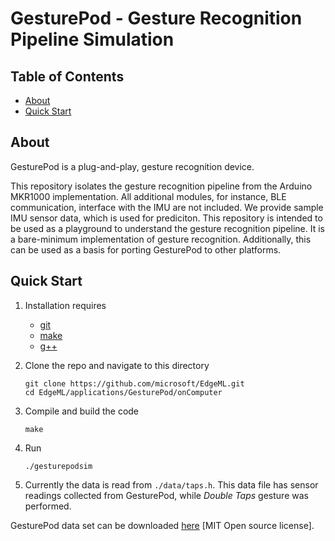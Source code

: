 GesturePod - Gesture Recognition Pipeline Simulation
=========================

## Table of Contents

- [About](#about)
- [Quick Start](#quick-start)

## About

GesturePod is a plug-and-play, gesture recognition device. 

This repository isolates the gesture recognition pipeline from the Arduino
MKR1000 implementation. All additional modules, for instance, BLE
communication, interface with the IMU are not included. We provide sample IMU
sensor data, which is used for prediciton. This repository is intended to be
used as a playground to understand the gesture recognition pipeline. It is a
bare-minimum implementation of gesture recognition. Additionally, this can be
used as a basis for porting GesturePod to other  platforms.

## Quick Start

1. Installation requires 
	- [git](https://git-scm.com/) 
	- [make](https://www.gnu.org/software/make/)
	- [g++](https://gcc.gnu.org/)

2. Clone the repo and navigate to this directory
	```
	git clone https://github.com/microsoft/EdgeML.git
	cd EdgeML/applications/GesturePod/onComputer
	```
3. Compile and build the code
	```
	make
	```
4. Run
	```
	./gesturepodsim
	```
5. Currently the data is read from ```./data/taps.h```. This data file has
   sensor readings collected from GesturePod, while *Double Taps* gesture was
   performed.

GesturePod data set can be downloaded [here](https://www.microsoft.com/en-us/research/uploads/prod/2018/05/dataTR_v1.tar.gz) [MIT Open source license].


